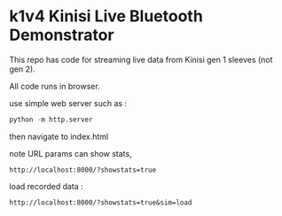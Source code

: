 # k1v4 Kinisi Live Bluetooth Demonstrator

This repo has code for streaming live data from Kinisi gen 1 sleeves (not gen 2).

All code runs in browser.

use simple web server such as :

```python
python -m http.server
```

then navigate to index.html

note URL params can show stats, 
```
http://localhost:8000/?showstats=true  
```

load recorded data :

```
http://localhost:8000/?showstats=true&sim=load  
```